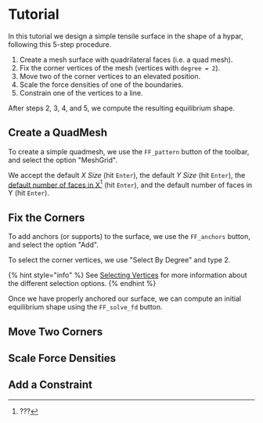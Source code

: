 # Tutorial

In this tutorial we design a simple tensile surface in the shape of a hypar, following this 5-step procedure.

1. Create a mesh surface with quadrilateral faces (i.e. a quad mesh).
2. Fix the corner vertices of the mesh (vertices with `degree = 2`).
3. Move two of the corner vertices to an elevated position.
4. Scale the force densities of one of the boundaries.
5. Constrain one of the vertices to a line.

After steps 2, 3, 4, and 5, we compute the resulting equilibrium shape.

## Create a QuadMesh

To create a simple quadmesh, we use the `FF_pattern` button of the toolbar, and select the option "MeshGrid".

We accept the default _X Size_ (hit `Enter`), the default _Y Size_ (hit `Enter`), the [default number of faces in X](#user-content-fn-1)[^1] (hit `Enter`), and the default number of faces in Y (hit `Enter`).

## Fix the Corners

To add anchors (or supports) to the surface, we use the `FF_anchors` button, and select the option "Add".

To select the corner vertices, we use "Select By Degree" and type 2.

{% hint style="info" %}
See [Selecting Vertices](../manual/selecting-vertices.md) for more information about the different selection options.
{% endhint %}

Once we have properly anchored our surface, we can compute an initial equilibrium shape using the `FF_solve_fd` button.

## Move Two Corners

## Scale Force Densities

## Add a Constraint

[^1]: ???
